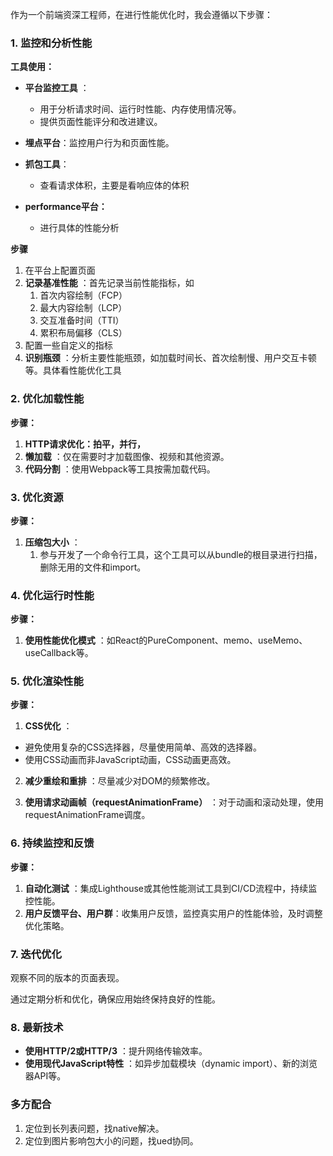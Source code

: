 作为一个前端资深工程师，在进行性能优化时，我会遵循以下步骤：

### 1. 监控和分析性能

**工具使用：**

* **平台监控工具** ：

  * 用于分析请求时间、运行时性能、内存使用情况等。
  * 提供页面性能评分和改进建议。
* **埋点平台**：监控用户行为和页面性能。
* **抓包工具**：

  * 查看请求体积，主要是看响应体的体积
* **performance平台：**

  * 进行具体的性能分析

**步骤**

1. 在平台上配置页面
2. **记录基准性能** ：首先记录当前性能指标，如
   1. 首次内容绘制（FCP）
   2. 最大内容绘制（LCP）
   3. 交互准备时间（TTI）
   4. 累积布局偏移（CLS）
3. 配置一些自定义的指标
4. **识别瓶颈** ：分析主要性能瓶颈，如加载时间长、首次绘制慢、用户交互卡顿等。具体看性能优化工具

### 2. 优化加载性能

**步骤：**

1. **HTTP请求优化：拍平，并行，**
2. **懒加载** ：仅在需要时才加载图像、视频和其他资源。
3. **代码分割** ：使用Webpack等工具按需加载代码。

### 3. 优化资源

**步骤：**

1. **压缩包大小** ：
   1. 参与开发了一个命令行工具，这个工具可以从bundle的根目录进行扫描，删除无用的文件和import。

### 4. 优化运行时性能

**步骤：**

1. **使用性能优化模式** ：如React的PureComponent、memo、useMemo、useCallback等。

### 5. 优化渲染性能

**步骤：**

1. **CSS优化** ：

* 避免使用复杂的CSS选择器，尽量使用简单、高效的选择器。
* 使用CSS动画而非JavaScript动画，CSS动画更高效。

2. **减少重绘和重排** ：尽量减少对DOM的频繁修改。

3. **使用请求动画帧（requestAnimationFrame）** ：对于动画和滚动处理，使用requestAnimationFrame调度。

### 6. 持续监控和反馈

**步骤：**

1. **自动化测试** ：集成Lighthouse或其他性能测试工具到CI/CD流程中，持续监控性能。
2. **用户反馈平台、用户群**：收集用户反馈，监控真实用户的性能体验，及时调整优化策略。

### 7. 迭代优化

观察不同的版本的页面表现。

通过定期分析和优化，确保应用始终保持良好的性能。

### 8. 最新技术

* **使用HTTP/2或HTTP/3** ：提升网络传输效率。
* **使用现代JavaScript特性** ：如异步加载模块（dynamic import）、新的浏览器API等。

### 多方配合

1. 定位到长列表问题，找native解决。
2. 定位到图片影响包大小的问题，找ued协同。
